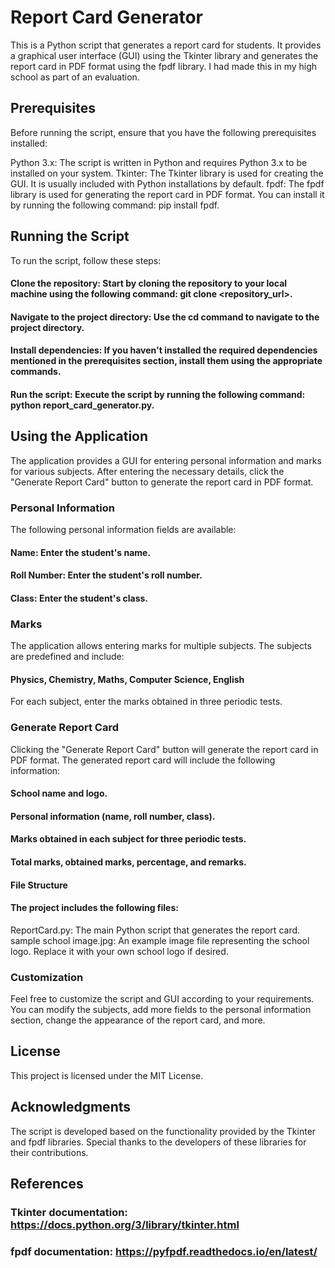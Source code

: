 # Report Card Generator
This is a Python script that generates a report card for students. It provides a graphical user interface (GUI) using the Tkinter library and generates the report card in PDF format using the fpdf library. I had made this in my high school as part of an evaluation.

## Prerequisites
Before running the script, ensure that you have the following prerequisites installed:

Python 3.x: The script is written in Python and requires Python 3.x to be installed on your system.
Tkinter: The Tkinter library is used for creating the GUI. It is usually included with Python installations by default.
fpdf: The fpdf library is used for generating the report card in PDF format. You can install it by running the following command: pip install fpdf.
## Running the Script
To run the script, follow these steps:

#### Clone the repository: Start by cloning the repository to your local machine using the following command: git clone <repository_url>.

#### Navigate to the project directory: Use the cd command to navigate to the project directory.

#### Install dependencies: If you haven't installed the required dependencies mentioned in the prerequisites section, install them using the appropriate commands.

#### Run the script: Execute the script by running the following command: python report_card_generator.py.

## Using the Application
The application provides a GUI for entering personal information and marks for various subjects. After entering the necessary details, click the "Generate Report Card" button to generate the report card in PDF format.

### Personal Information
The following personal information fields are available:

#### Name: Enter the student's name.
#### Roll Number: Enter the student's roll number.
#### Class: Enter the student's class.
### Marks
The application allows entering marks for multiple subjects. The subjects are predefined and include:

#### Physics, Chemistry, Maths, Computer Science, English
For each subject, enter the marks obtained in three periodic tests.

### Generate Report Card
Clicking the "Generate Report Card" button will generate the report card in PDF format. The generated report card will include the following information:

#### School name and logo.
#### Personal information (name, roll number, class).
#### Marks obtained in each subject for three periodic tests.
#### Total marks, obtained marks, percentage, and remarks.
#### File Structure
#### The project includes the following files:

ReportCard.py: The main Python script that generates the report card.
sample school image.jpg: An example image file representing the school logo. Replace it with your own school logo if desired.
### Customization
Feel free to customize the script and GUI according to your requirements. You can modify the subjects, add more fields to the personal information section, change the appearance of the report card, and more.

## License
This project is licensed under the MIT License.

## Acknowledgments
The script is developed based on the functionality provided by the Tkinter and fpdf libraries. Special thanks to the developers of these libraries for their contributions.

## References
### Tkinter documentation: https://docs.python.org/3/library/tkinter.html
### fpdf documentation: https://pyfpdf.readthedocs.io/en/latest/
